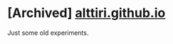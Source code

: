 # [Archived] [alttiri.github.io](https://alttiri.github.io/alttiri.github.io-old)

Just some old experiments.
